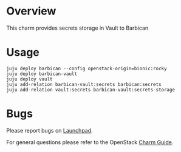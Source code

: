 # Overview

This charm provides secrets storage in Vault to Barbican

# Usage

    juju deploy barbican --config openstack-origin=bionic:rocky
    juju deploy barbican-vault
    juju deploy vault
    juju add-relation barbican-vault:secrets barbican:secrets
    juju add-relation vault:secrets barbican-vault:secrets-storage

# Bugs

Please report bugs on [Launchpad](https://bugs.launchpad.net/charm-barbican-vault/+filebug).

For general questions please refer to the OpenStack [Charm Guide](https://docs.openstack.org/charm-guide/latest/).
